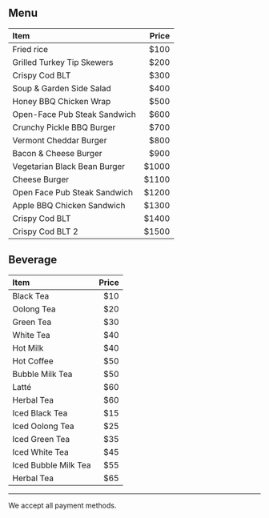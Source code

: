 ## Menu
|Item |Price|
|:-----|-----:|
|Fried rice|$100|
|Grilled Turkey Tip Skewers|$200|
|Crispy Cod BLT|$300|
|Soup & Garden Side Salad|$400|
|Honey BBQ Chicken Wrap|$500|
|Open-Face Pub Steak Sandwich|$600|
|Crunchy Pickle BBQ Burger|$700|
|Vermont Cheddar Burger|$800|
|Bacon & Cheese Burger|$900|
|Vegetarian Black Bean Burger|$1000|
|Cheese Burger|$1100|
|Open Face Pub Steak Sandwich|$1200|
|Apple BBQ Chicken Sandwich|$1300|
|Crispy Cod BLT|$1400|
|Crispy Cod BLT 2|$1500|

## Beverage

|Item |Price|
|:-----|-----:|
| Black Tea | $10 |
| Oolong Tea | $20 |
| Green Tea | $30 |
| White Tea | $40 |
| Hot Milk | $40 |
| Hot Coffee | $50 |
| Bubble Milk Tea | $50 |
| Latté | $60 |
| Herbal Tea | $60 | 
| Iced Black Tea | $15 |
| Iced Oolong Tea | $25 |
| Iced Green Tea | $35 |
| Iced White Tea | $45 |
| Iced Bubble Milk Tea | $55 |
| Herbal Tea | $65 | 


---
We accept all payment methods.